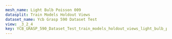 ```yaml
---
mesh_name: Light Bulb Poisson 009
datasplit: Train Models Holdout Views
dataset_name: Ycb Grasp 590 Dataset Test
view: _3_2_4
key: YCB_GRASP_590_Dataset_Test_train_models_holdout_views_light_bulb_poisson_009__3_2_4
---
```

